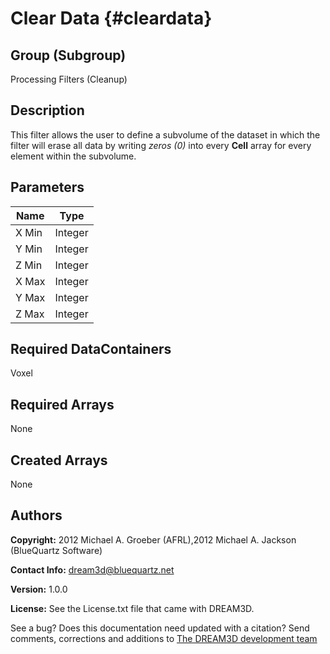 Clear Data {#cleardata}
======

## Group (Subgroup) ##
Processing Filters (Cleanup)

## Description ##
This filter allows the user to define a subvolume of the dataset in which the filter will erase all data by writing *zeros (0)* into every **Cell** array for every element within the subvolume.


## Parameters ##

| Name | Type |
|------|------|
| X Min | Integer |
| Y Min | Integer |
| Z Min | Integer |
| X Max | Integer |
| Y Max | Integer |
| Z Max | Integer |

## Required DataContainers ##
Voxel

## Required Arrays ##
None



## Created Arrays ##
None



## Authors ##

**Copyright:** 2012 Michael A. Groeber (AFRL),2012 Michael A. Jackson (BlueQuartz Software)

**Contact Info:** dream3d@bluequartz.net

**Version:** 1.0.0

**License:**  See the License.txt file that came with DREAM3D.




See a bug? Does this documentation need updated with a citation? Send comments, corrections and additions to [The DREAM3D development team](mailto:dream3d@bluequartz.net?subject=Documentation%20Correction)


